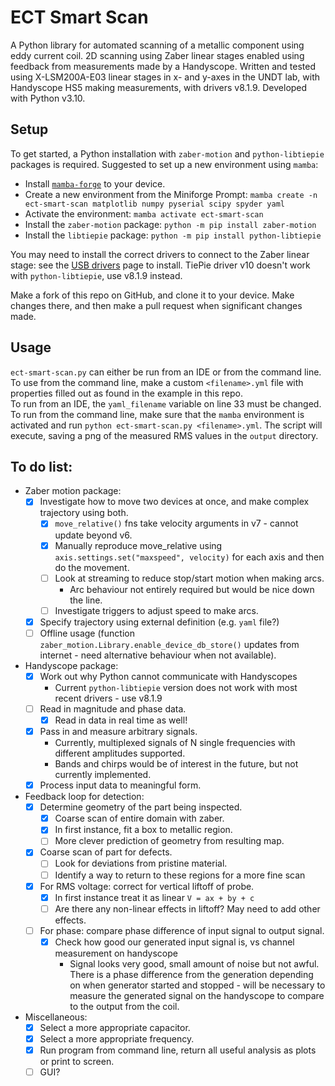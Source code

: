 # ECT Smart Scan

A Python library for automated scanning of a metallic component using eddy current coil. 2D scanning using Zaber linear stages enabled using feedback from measurements made by a Handyscope.
Written and tested using X-LSM200A-E03 linear stages in x- and y-axes in the UNDT lab, with Handyscope HS5 making measurements, with drivers v8.1.9. Developed with Python v3.10.

## Setup

To get started, a Python installation with `zaber-motion` and `python-libtiepie` packages is required. Suggested to set up a new environment using `mamba`:
- Install [`mamba-forge`](https://github.com/conda-forge/miniforge#mambaforge) to your device.
- Create a new environment from the Miniforge Prompt: `mamba create -n ect-smart-scan matplotlib numpy pyserial scipy spyder yaml` 
- Activate the environment: `mamba activate ect-smart-scan`  
- Install the `zaber-motion` package: `python -m pip install zaber-motion`
- Install the `libtiepie` package: `python -m pip install python-libtiepie`

You may need to install the correct drivers to connect to the Zaber linear stage: see the [USB drivers](https://www.zaber.com/software) page to install. TiePie driver v10 doesn't work with `python-libtiepie`, use v8.1.9 instead.

Make a fork of this repo on GitHub, and clone it to your device. Make changes there, and then make a pull request when significant changes made.

## Usage

`ect-smart-scan.py` can either be run from an IDE or from the command line. To use from the command line, make a custom `<filename>.yml` file with properties filled out as found in the example in this repo.  
To run from an IDE, the `yaml_filename` variable on line 33 must be changed. To run from the command line, make sure that the `mamba` environment is activated and run `python ect-smart-scan.py <filename>.yml`. The script will execute, saving a png of the measured RMS values in the `output` directory.

## To do list:

- Zaber motion package:
	- [x] Investigate how to move two devices at once, and make complex trajectory using both.
		- [x] `move_relative()` fns take velocity arguments in v7 - cannot update beyond v6.
		- [x] Manually reproduce move_relative using `axis.settings.set("maxspeed", velocity)` for each axis and then do the movement.
		- [ ] Look at streaming to reduce stop/start motion when making arcs.
			- Arc behaviour not entirely required but would be nice down the line.
		- [ ] Investigate triggers to adjust speed to make arcs.
	- [x] Specify trajectory using external definition (e.g. `yaml` file?)
	- [ ] Offline usage (function `zaber_motion.Library.enable_device_db_store()` updates from internet - need alternative behaviour when not available).
- Handyscope package:
	- [x] Work out why Python cannot communicate with Handyscopes
		- Current `python-libtiepie` version does not work with most recent drivers - use v8.1.9
	- [ ] Read in magnitude and phase data.
		- [x] Read in data in real time as well!
	- [x] Pass in and measure arbitrary signals.
		- Currently, multiplexed signals of N single frequencies with different amplitudes supported.
		- Bands and chirps would be of interest in the future, but not currently implemented.
	- [x] Process input data to meaningful form.
- Feedback loop for detection:
	- [x] Determine geometry of the part being inspected.
		- [x] Coarse scan of entire domain with zaber.
		- [x] In first instance, fit a box to metallic region.
		- [ ] More clever prediction of geometry from resulting map.
	- [x] Coarse scan of part for defects.
		- [ ] Look for deviations from pristine material.
		- [ ] Identify a way to return to these regions for a more fine scan
	- [x] For RMS voltage: correct for vertical liftoff of probe.
		- [x] In first instance treat it as linear `V = ax + by + c`
		- [ ] Are there any non-linear effects in liftoff? May need to add other effects.
	- [ ] For phase: compare phase difference of input signal to output signal.
		- [x] Check how good our generated input signal is, vs channel measurement on handyscope
			- Signal looks very good, small amount of noise but not awful.  
			  There is a phase difference from the generation depending on when generator started and stopped - will be necessary to measure the generated signal on the handyscope to compare to the output from the coil.
- Miscellaneous:
	- [x] Select a more appropriate capacitor.
	- [x] Select a more appropriate frequency.
	- [x] Run program from command line, return all useful analysis as plots or print to screen.
	- [ ] GUI?